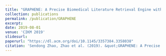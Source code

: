 ```yaml
---
title: "GRAPHENE: A Precise Biomedical Literature Retrieval Engine with Graph Augmented Deep Learning and External Knowledge Empowerment"
collection: publications
permalink: /publication/GRAPHENE
excerpt: 
date: 2019-08-01
venue: 'CIKM 2019'
slidesurl: 
paperurl: "https://dl.acm.org/doi/10.1145/3357384.3358038"
citation: 'Sendong Zhao, Zhao et al. (2019). &quot;GRAPHENE: A Precise Biomedical Literature Retrieval Engine with Graph Augmented Deep Learning and External Knowledge Empowerment.&quot; <i>CIKM 2019</i>.'
---
```

